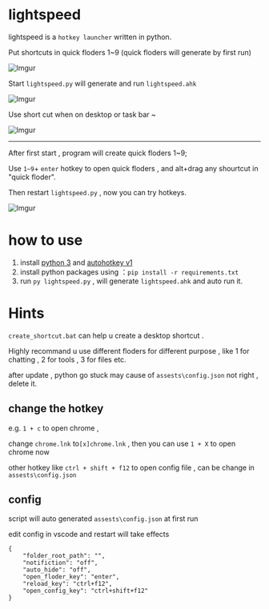 # lightspeed
lightspeed is a `hotkey launcher` written in python.

Put shortcuts in quick floders 1~9 (quick floders will generate by first run)

![Imgur](https://i.imgur.com/4OSyWob.png)

Start `lightspeed.py` will generate and run `lightspeed.ahk`

![Imgur](https://i.imgur.com/lj1ZFxH.png)

Use short cut when on desktop or task bar ~

![Imgur](https://i.imgur.com/PiBOKGX.png)

---



After first start , program will create quick floders 1~9;

Use `1~9`+ `enter` hotkey to open quick floders , and alt+drag any shourtcut in "quick floder". 

Then restart `lightspeed.py` , now you can try hotkeys.

![Imgur](https://i.imgur.com/aeDuuGW.png)

# how to use
1. install [python 3](https://www.python.org/downloads/)  and [autohotkey v1](https://www.autohotkey.com/)
2. install python packages using ：`pip install -r requirements.txt`
3. run `py lightspeed.py` , will generate `lightspeed.ahk` and auto run it.

# Hints

`create_shortcut.bat` can help u create a desktop shortcut .

Highly recommand u use different floders for different purpose , like 1 for chatting , 2 for tools , 3 for files etc.

after update , python go stuck may cause of `assests\config.json` not right , delete it.


##  change the hotkey

e.g. `1 + c` to open chrome , 

change `chrome.lnk` to`[x]chrome.lnk` , then you can use `1 + X` to open chrome now

other hotkey like `ctrl + shift + f12` to open config file , can be change in `assests\config.json`

## config

script will auto generated `assests\config.json`  at first run 

edit config in vscode and restart will take effects 

```
{
    "folder_root_path": "",
    "notifiction": "off",
    "auto_hide": "off",
    "open_floder_key": "enter",
    "reload_key": "ctrl+f12",
    "open_config_key": "ctrl+shift+f12"
}
```

